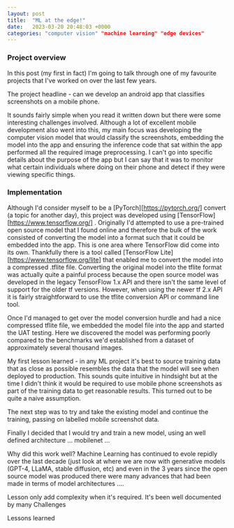 ```yaml
---
layout: post
title:  "ML at the edge!"
date:   2023-03-20 20:48:03 +0000
categories: "computer vision" "machine learning" "edge devices"
---
```


### Project overview

In this post (my first in fact) I'm going to talk through one of my favourite projects that I've worked on over the 
last few years.

The project headline - can we develop an android app that classifies screenshots on a mobile phone.

It sounds fairly simple when you read it written down but there were some interesting challenges involved. Although a lot
of excellent mobile development also went into this, my main focus was developing the computer vision model that would
classify the screenshots, embedding the model into the app and ensuring the inference code that sat within the app 
performed all the required image preprocessing. I can't go into specific details about the purpose of the app but I can 
say that it was to monitor what certain individuals where doing on their phone and detect if they were viewing 
specific things.

### Implementation

Although I'd consider myself to be a [PyTorch][https://pytorch.org/]  convert (a topic for another day), this project was developed using 
[TensorFlow][https://www.tensorflow.org/] . Originally I'd attempted to use a pre-trained open source model that I found online and therefore 
the bulk of the work consisted of converting the model into a format such that it could be embedded into the app. This is one 
area where TensorFlow did come into its own. Thankfully there is a tool called [TensorFlow Lite][https://www.tensorflow.org/lite]  that
enabled me to convert the model into a compressed .tflite file.
Converting the original model into the tflite format was actually quite a painful
process because the open source model was developed in the legacy TensorFlow 1.x API and there isn't the same level 
of support for the older tf versions. However, when using the newer tf 2.x API it is fairly straightforward to use the
tflite conversion API or command line tool. 

Once I'd managed to get over the model conversion hurdle and had a nice compressed tflite file, we embedded the model file into the
app and started the UAT testing. Here we discovered the model was performing poorly compared to the benchmarks we'd established 
from a dataset of approximately several thousand images.

My first lesson learned - in any ML project it's best to source training data that as close as possible resembles the
data that the model will see when deployed to production. This sounds quite intuitive in hindsight but at the time I 
didn't think it would be required to use mobile phone screenshots as part of the training data to get reasonable results. 
This turned out to be quite a naive assumption.

The next step was to try and take the existing model and continue the training, passing on labelled mobile screenshot data. 

Finally I decided that I would try and train a new model, using an well defined architecture ... mobilenet ... 

Why did this work well? Machine Learning has continued to evole repidly over the last decade (just look at where we are now 
with generative models (GPT-4, LLaMA, stable diffusion, etc) and even in the 3 years since the open source model was produced
there were many advances that had been made in terms of model architectures ....

Lesson only add complexity when it's required. It's been well documented by many 
Challenges

Lessons learned
